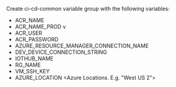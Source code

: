 Create ci-cd-common variable group with the following variables:

- ACR_NAME <container registry name. e.g. iotstarteracr>
- ACR_NAME_PROD <prod container registry name. e.g. iotstarteracrprod>v
- ACR_USER <container registry user namer>
- ACR_PASSWORD <container registry password>
- AZURE_RESOURCE_MANAGER_CONNECTION_NAME <Name of Azure DevOps ARM Service connection>
- DEV_DEVICE_CONNECTION_STRING <Dev Environment device connection string>
- IOTHUB_NAME <Name of IoT Hub instance>
- RG_NAME <Resource Group name>
- VM_SSH_KEY <Public SSH Key for the device VM>
- AZURE_LOCATION <Azure Locations. E.g. "West US 2">


